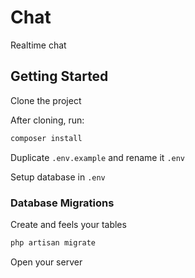 # Chat
Realtime chat
## Getting Started

Clone the project

After cloning, run:

```bash
composer install
```
Duplicate `.env.example` and rename it `.env`

Setup database in `.env`

### Database Migrations

Create and feels your tables

```bash
php artisan migrate
```
Open your server
